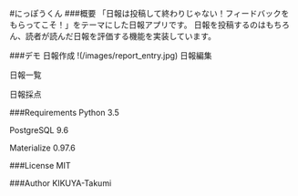 #にっぽうくん
###概要
「日報は投稿して終わりじゃない！フィードバックをもらってこそ！」をテーマにした日報アプリです。
日報を投稿するのはもちろん、読者が読んだ日報を評価する機能を実装しています。

###デモ
日報作成
!(/images/report_entry.jpg)
日報編集

日報一覧

日報採点

###Requirements
Python 3.5

PostgreSQL 9.6

Materialize 0.97.6


###License
MIT

###Author
KIKUYA-Takumi